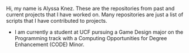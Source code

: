 Hi, my name is Alyssa Knez. These are the repositories from past and current projects that I have worked on. Many repositories are just a list of scripts that I have contributed to projects.
- I am currently a student at UCF pursuing a Game Design major on the Programming track with a Computing Opportunities for Degree Enhancement (CODE) Minor.

<!---
aknez615/aknez615 is a ✨ special ✨ repository because its `README.md` (this file) appears on your GitHub profile.
You can click the Preview link to take a look at your changes.
--->

